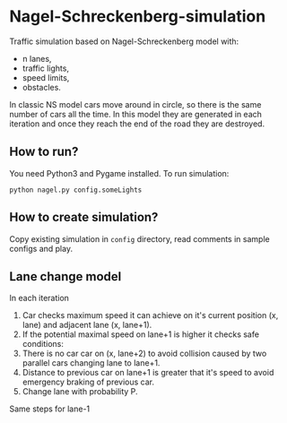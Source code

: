# Nagel-Schreckenberg-simulation
Traffic simulation based on Nagel-Schreckenberg model with:
* n lanes,
* traffic lights,
* speed limits,
* obstacles.

In classic NS model cars move around in circle, so there is the same number of cars all the time. In this model they are generated in each iteration and once they reach the end of the road they are destroyed.

## How to run?
You need Python3 and Pygame installed. To run simulation: 
```
python nagel.py config.someLights
```

## How to create simulation?
Copy existing simulation in ```config``` directory, read comments in sample configs and play.
## Lane change model
In each iteration

1. Car checks maximum speed it can achieve on it's current position (x, lane) and adjacent lane (x, lane+1).
2. If the potential maximal speed on lane+1 is higher it checks safe conditions:
  1. There is no car car on (x, lane+2) to avoid collision caused by two parallel cars changing lane to lane+1.
  2. Distance to previous car on lane+1 is greater that it's speed to avoid emergency braking of previous car.
3. Change lane with probability P.

Same steps for lane-1

